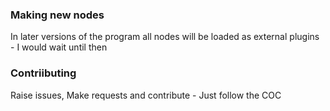 ### Making new nodes
In later versions of the program all nodes will be loaded as external plugins - I would wait until then

### Contriibuting
Raise issues, Make requests and contribute - Just follow the COC
